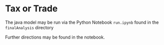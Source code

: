 # Tax or Trade

The java model may be run via the Python Notebook ```run.ipynb``` found in the ```finalAnalysis``` directory  

Further directions may be found in the notebook.